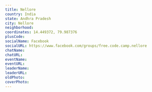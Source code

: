 ```yaml
---
title: Nellore
country: India
state: Andhra Pradesh
city: Nellore
neighborhood: 
coordinates: 14.449372, 79.987376
plusCode:
socialName: Facebook
socialURL: https://www.facebook.com/groups/free.code.camp.nellore
chatName:
chatURL:
eventName:
eventURL:
leaderName:
leaderURL:
oldPhoto: 
coverPhoto:
---
```

